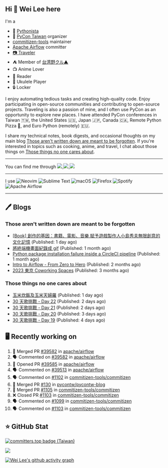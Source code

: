 ## Hi 👋 Wei Lee here

I'm a

* 🐍 [Pythonista](https://pycon-note.wei-lee.me/)
* 🐍 [PyCon Taiwan](https://tw.pycon.org/) organizer
* [commitizen-tools](https://github.com/commitizen-tools) maintainer
* [Apache Airflow](https://github.com/apache/airflow/) committer
* [📷 Traveler](https://travlog.wei-lee.me/)
* ⛺ Member of [台湾野クル▲](https://twitter.com/Taiwannokuru)
* 📺 Anime Lover
* 📖 Reader
* 🎵 Ukulele Player
* 🔒 Locker

I enjoy automating tedious tasks and creating high-quality code. Enjoy participating in open-source communities and contributing to open-source projects. Traveling is also a passion of mine, and I often use PyCon as an opportunity to explore new places. I have attended PyCon conferences in Taiwan 🇹🇼, the United States 🇺🇸, Japan 🇯🇵, Canada 🇨🇦, Remote Python Pizza 🍕, and Euro Python (remotely) 🇪🇺.

I share my technical notes, book digests, and occasional thoughts on my main blog [Those aren't written down are meant to be forgotten](https://blog.wei-lee.me/). If you're interested in topics such as cooking, anime, and travel, I chat about those things on [Those things no one cares about](https://travlog.wei-lee.me/).


---

<p align="left">
You can find me through
  <a href="https://in.linkedin.com/in/clleew" target="blank">
    <img src="https://img.shields.io/badge/LinkedIn-0077B5?style=for-the-badge&logo=linkedin&logoColor=white" />
  </a>
  <a href="https://twitter.com/clleew" target="blank">
    <img src="https://img.shields.io/badge/Twitter-1DA1F2?style=for-the-badge&logo=twitter&logoColor=white" />
  </a>
  <a href="https://github.com/Lee-W/" target="blank">
    <img src="https://img.shields.io/badge/GitHub-100000?style=for-the-badge&logo=github&logoColor=white" />
  </a>
</p>

---

I use ![Neovim](https://img.shields.io/badge/NeoVim-%2357A143.svg?&style=for-the-badge&logo=neovim&logoColor=white) ![Sublime Text](https://img.shields.io/badge/sublime_text-%23575757.svg?style=for-the-badge&logo=sublime-text&logoColor=important) ![macOS](https://img.shields.io/badge/mac%20os-000000?style=for-the-badge&logo=macos&logoColor=F0F0F0) ![Firefox](https://img.shields.io/badge/Firefox-FF7139?style=for-the-badge&logo=Firefox-Browser&logoColor=white) ![Spotify](https://img.shields.io/badge/Spotify-1ED760?style=for-the-badge&logo=spotify&logoColor=white) ![Apache Airflow](https://img.shields.io/badge/Apache%20Airflow-017CEE?style=for-the-badge&logo=Apache%20Airflow&logoColor=white)

---


## 🖊️ Blogs

### Those aren't written down are meant to be forgotten

* [[Book] 創作的基因：書籍、電影、音樂,賦予遊戲製作人小島秀夫無限創意的文化記憶](https://blog.wei-lee.me/posts/book/2024/05/creative-gene) (Published: 1 day ago)
* [將終端機畫面紀錄成 gif](https://blog.wei-lee.me/posts/tech/2024/04/record-terminal-actions-and-export-as-gif) (Published: 1 month ago)
* [Python package installation failure inside a CircleCI pipeline](https://blog.wei-lee.me/posts/tech/2024/04/python-package-installation-failure-inside-a-CircleCI-pipeline) (Published: 1 month ago)
* [Intro to Airflow - From Zero to Hero](https://blog.wei-lee.me/posts/tech/2024/02/intro-to-airflow-from-zero-to-hero) (Published: 2 months ago)
* [2023 東京 Coworking Spaces](https://blog.wei-lee.me/posts/tech/2024/01/2023-tokyo-coworking-space) (Published: 3 months ago)

### Those things no one cares about
 
 * [玉米炊飯及玉米天婦羅](https://travlog.wei-lee.me/posts/cook/2024/05/rider-s-corn-set) (Published: 1 day ago)
 * [30 天歌挑戰 - Day 22](https://travlog.wei-lee.me/posts/review/2024/05/30-day-song-challenge-day-22) (Published: 2 days ago)
 * [30 天歌挑戰 - Day 21](https://travlog.wei-lee.me/posts/review/2024/05/30-day-song-challenge-day-21) (Published: 2 days ago)
 * [30 天歌挑戰 - Day 20](https://travlog.wei-lee.me/posts/review/2024/05/30-day-song-challenge-day-20) (Published: 3 days ago)
 * [30 天歌挑戰 - Day 19](https://travlog.wei-lee.me/posts/review/2024/05/30-day-song-challenge-day-19) (Published: 4 days ago)

## 🖥️ Recently working on

1. 🎉 Merged PR [#39582](https://github.com/apache/airflow/pull/39582) in [apache/airflow](https://github.com/apache/airflow)
2. 🗣 Commented on [#39582](https://github.com/apache/airflow/issues/39582) in [apache/airflow](https://github.com/apache/airflow)
3. 💪 Opened PR [#39585](https://github.com/apache/airflow/pull/39585) in [apache/airflow](https://github.com/apache/airflow)
4. 🗣 Commented on [#39513](https://github.com/apache/airflow/issues/39513) in [apache/airflow](https://github.com/apache/airflow)
5. 🗣 Commented on [#1102](https://github.com/commitizen-tools/commitizen/issues/1102) in [commitizen-tools/commitizen](https://github.com/commitizen-tools/commitizen)
6. 🎉 Merged PR [#130](https://github.com/pycontw/pycontw-blog/pull/130) in [pycontw/pycontw-blog](https://github.com/pycontw/pycontw-blog)
7. 🎉 Merged PR [#1105](https://github.com/commitizen-tools/commitizen/pull/1105) in [commitizen-tools/commitizen](https://github.com/commitizen-tools/commitizen)
8. ❌ Closed PR [#1103](https://github.com/commitizen-tools/commitizen/pull/1103) in [commitizen-tools/commitizen](https://github.com/commitizen-tools/commitizen)
9. 🗣 Commented on [#1099](https://github.com/commitizen-tools/commitizen/issues/1099) in [commitizen-tools/commitizen](https://github.com/commitizen-tools/commitizen)
10. 🗣 Commented on [#1103](https://github.com/commitizen-tools/commitizen/issues/1103) in [commitizen-tools/commitizen](https://github.com/commitizen-tools/commitizen)


## ⭐ GitHub Stat

[![committers.top badge (Taiwan)](https://user-badge.committers.top/taiwan_public/Lee-W.svg)](https://user-badge.committers.top/taiwan_public/Lee-W)

[![](https://github-readme-stats.vercel.app/api?username=Lee-W&show_icons=true&hide_title=true&cache_seconds=86400)](https://github.com/anuraghazra/github-readme-stats)

[![Wei Lee's github activity graph](https://github-readme-activity-graph.vercel.app/graph?username=Lee-W&theme=dracula)](https://github.com/ashutosh00710/github-readme-activity-graph)
